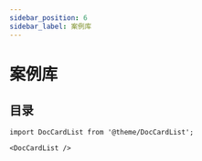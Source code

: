 ```yaml
---
sidebar_position: 6
sidebar_label: 案例库
---
```


# 案例库

## 目录

```mdx-code-block
import DocCardList from '@theme/DocCardList';

<DocCardList />
```

